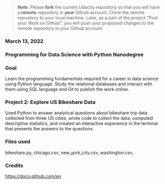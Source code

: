 >**Note**: Please **fork** the current Udacity repository so that you will have a **remote** repository in **your** Github account. Clone the remote repository to your local machine. Later, as a part of the project "Post your Work on Github", you will push your proposed changes to the remote repository in your Github account.

### March 13, 2022

### Programming for Data Science with Python Nanodegree

### Goal
Learn the programming fundamentals required for a career in data science using Python language. Study the relational databases and interact with them using SQL language and Git to publish the work online.

### Project 2: Explore US Bikeshare Data
Used Python to answer analytical questions about bikeshare trip data collected from three US cities, wrote code to collect the data, computed descriptive statistics, and created an interactive experience in the terminal that presents the answers to the questions.

### Files used
bikeshare.py,
chicago.csv,
new_york_city.csv,
washington.csv,

### Credits
https://docs.github.com/en

